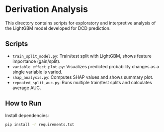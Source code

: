 # Derivation Analysis

This directory contains scripts for exploratory and interpretive analysis of the LightGBM model developed for DCD prediction.

## Scripts

- `train_split_model.py`: Train/test split with LightGBM, shows feature importance (gain/split).
- `variable_effect_plot.py`: Visualizes predicted probability changes as a single variable is varied.
- `shap_analysis.py`: Computes SHAP values and shows summary plot.
- `repeated_split_auc.py`: Runs multiple train/test splits and calculates average AUC.

## How to Run

Install dependencies:
```bash
pip install -r requirements.txt
